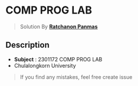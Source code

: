 # COMP PROG LAB

> Solution By **[Ratchanon Panmas](https://fb.com/qq.panmas)**

## Description
- **Subject** : 2301172 COMP PROG LAB
- Chulalongkorn University

> If you find any mistakes, feel free create issue
